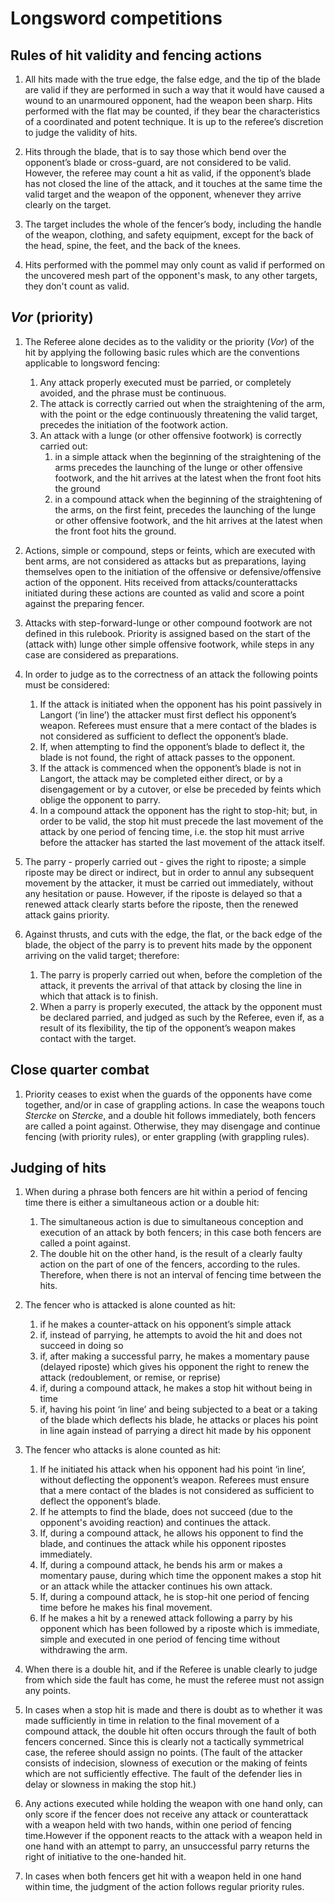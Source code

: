 # Longsword competitions

## Rules of hit validity and fencing actions

1. All hits made with the true edge, the false edge, and the tip of the blade are valid if they are performed in such a way that it would have caused a wound to an unarmoured opponent, had the weapon been sharp. Hits performed with the flat may be counted, if they bear the characteristics of a coordinated and potent technique. It is up to the referee’s discretion to judge the validity of hits.

2. Hits through the blade, that is to say those which bend over the opponent’s blade or cross-guard, are not considered to be valid. However, the referee may count a hit as valid, if the opponent’s blade has not closed the line of the attack, and it touches at the same time the valid target and the weapon of the opponent, whenever they arrive clearly on the target.

3. The target includes the whole of the fencer’s body, including the handle of the weapon, clothing, and safety equipment, except for the back of the head, spine, the feet, and the back of the knees.

4. Hits performed with the pommel may only count as valid if performed on the uncovered mesh part of the opponent's mask, to any other targets, they don't count as valid.

## *Vor* (priority)

1. The Referee alone decides as to the validity or the priority (*Vor*) of the hit by applying the following basic rules which are the conventions applicable to longsword fencing:
    1. Any attack properly executed must be parried, or completely avoided, and the phrase must be continuous.
    2. The attack is correctly carried out when the straightening of the arm, with the point or the edge continuously threatening the valid target, precedes the initiation of the footwork action.
    3. An attack with a lunge (or other offensive footwork) is correctly carried out:
        1. in a simple attack when the beginning of the straightening of the arms precedes the launching of the lunge or other offensive footwork, and the hit arrives at the latest when the front foot hits the ground
        2. in a compound attack when the beginning of the straightening of the arms, on the first feint, precedes the launching of the lunge or other offensive footwork, and the hit arrives at the latest when the front foot hits the ground.

2. Actions, simple or compound, steps or feints, which are executed with bent arms, are not considered as attacks but as preparations, laying themselves open to the initiation of the offensive or defensive/offensive action of the opponent. Hits received from attacks/counterattacks initiated during these actions are counted as valid and score a point against the preparing fencer.

3. Attacks with step-forward-lunge or other compound footwork are not defined in this rulebook. Priority is assigned based on the start of the (attack with) lunge other simple offensive footwork, while steps in any case are considered as preparations.

4. In order to judge as to the correctness of an attack the following points must be considered:
    1. If the attack is initiated when the opponent has his point passively in Langort (‘in line’) the attacker must first deflect his opponent’s weapon. Referees must ensure that a mere contact of the blades is not considered as sufficient to deflect the opponent’s blade.
    2. If, when attempting to find the opponent’s blade to deflect it, the blade is not found, the right of attack passes to the opponent.
    3. If the attack is commenced when the opponent’s blade is not in Langort, the attack may be completed either direct, or by a disengagement or by a cutover, or else be preceded by feints which oblige the opponent to parry.
    4. In a compound attack the opponent has the right to stop-hit; but, in order to be valid, the stop hit must precede the last movement of the attack by one period of fencing time, i.e. the stop hit must arrive before the attacker has started the last movement of the attack itself.

5. The parry - properly carried out - gives the right to riposte; a simple riposte may be direct or indirect, but in order to annul any subsequent movement by the attacker, it must be carried out immediately, without any hesitation or pause. However, if the riposte is delayed so that a renewed attack clearly starts before the riposte, then the renewed attack gains priority.

6. Against thrusts, and cuts with the edge, the flat, or the back edge of the blade, the object of the parry is to prevent hits made by the opponent arriving on the valid target; therefore:
    1. The parry is properly carried out when, before the completion of the attack, it prevents the arrival of that attack by closing the line in which that attack is to finish.
    2. When a parry is properly executed, the attack by the opponent must be declared parried, and judged as such by the Referee, even if, as a result of its flexibility, the tip of the opponent’s weapon makes contact with the target.

## Close quarter combat

1. Priority ceases to exist when the guards of the opponents have come together, and/or in case of grappling actions. In case the weapons touch *Stercke* on *Stercke*, and a double hit follows immediately, both fencers are called a point against. Otherwise, they may disengage and continue fencing (with priority rules), or enter grappling (with grappling rules).

## Judging of hits

1. When during a phrase both fencers are hit within a period of fencing time there is either a simultaneous action or a double hit:
    1. The simultaneous action is due to simultaneous conception and execution of an attack by both fencers; in this case both fencers are called a point against.
    2. The double hit on the other hand, is the result of a clearly faulty action on the part of one of the fencers, according to the rules. Therefore, when there is not an interval of fencing time between the hits.

2. The fencer who is attacked is alone counted as hit:
    1. if he makes a counter-attack on his opponent’s simple attack
    2. if, instead of parrying, he attempts to avoid the hit and does not succeed in doing so
    3. if, after making a successful parry, he makes a momentary pause (delayed riposte) which gives his opponent the right to renew the attack (redoublement, or remise, or reprise)
    4. if, during a compound attack, he makes a stop hit without being in time
    5. if, having his point ‘in line’ and being subjected to a beat or a taking of the blade which deflects his blade, he attacks or places his point in line again instead of parrying a direct hit made by his opponent

3. The fencer who attacks is alone counted as hit:
    1. If he initiated his attack when his opponent had his point ‘in line’, without deflecting the opponent’s weapon. Referees must ensure that a mere contact of the blades is not considered as sufficient to deflect the opponent’s blade.
    2. If he attempts to find the blade, does not succeed (due to the opponent's avoiding reaction) and continues the attack.
    3. If, during a compound attack, he allows his opponent to find the blade, and continues the attack while his opponent ripostes immediately.
    4. If, during a compound attack, he bends his arm or makes a momentary pause, during which time the opponent makes a stop hit or an attack while the attacker continues his own attack.
    5. If, during a compound attack, he is stop-hit one period of fencing time before he makes his final movement.
    6. If he makes a hit by a renewed attack following a parry by his opponent which has been followed by a riposte which is immediate, simple and executed in one period of fencing time without withdrawing the arm.

4. When there is a double hit, and if the Referee is unable clearly to judge from which side the fault has come, he must the referee must not assign any points.

5. In cases when a stop hit is made and there is doubt as to whether it was made sufficiently in time in relation to the final movement of a compound attack, the double hit often occurs through the fault of both fencers concerned. Since this is clearly not a tactically symmetrical case, the referee should assign no points. (The fault of the attacker consists of indecision, slowness of execution or the making of feints which are not sufficiently effective. The fault of the defender lies in delay or slowness in making the stop hit.)

6. Any actions executed while holding the weapon with one hand only, can only score if the fencer does not receive any attack or counterattack with a weapon held with two hands, within one period of fencing time.However if the opponent reacts to the attack with a weapon held in one hand with an attempt to parry, an unsuccessful parry returns the right of initiative to the one-handed hit.

7. In cases when both fencers get hit with a weapon held in one hand within time, the judgment of the action follows regular priority rules.
